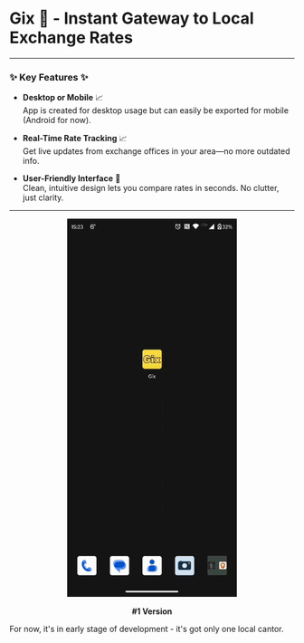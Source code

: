 # Gix 💸 - Instant Gateway to Local Exchange Rates
---

### ✨ Key Features ✨

- **Desktop or Mobile** 📈  
  App is created for desktop usage but can easily be exported for mobile (Android for now).

- **Real-Time Rate Tracking** 📈  
  Get live updates from exchange offices in your area—no more outdated info.

- **User-Friendly Interface** 📱  
  Clean, intuitive design lets you compare rates in seconds. No clutter, just clarity.
---

<div align="center">
  <img src="gix_demo.gif" alt="Gix Demo" width="300" />
  <br>
  <p><strong>#1 Version</strong></p>
</div>

For now, it's in early stage of development - it's got only one local cantor.

